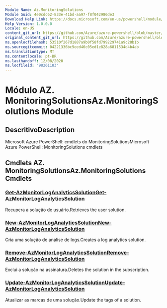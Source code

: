 ```yaml
---
Module Name: Az.MonitoringSolutions
Module Guid: 4e0cdc62-833e-41bd-aa97-f8f042986de3
Download Help Link: https://docs.microsoft.com/en-us/powershell/module/az.monitoringsolutions
Help Version: 1.0.0.0
Locale: en-US
content_git_url: https://github.com/Azure/azure-powershell/blob/master/src/MonitoringSolutions/help/Az.MonitoringSolutions.md
original_content_git_url: https://github.com/Azure/azure-powershell/blob/master/src/MonitoringSolutions/help/Az.MonitoringSolutions.md
ms.openlocfilehash: 53510f267d1887a9b0f58fd799229741a9c28b1b
ms.sourcegitcommit: 04221336bc9eed46c05ed1e828a6811534d4b4ab
ms.translationtype: MT
ms.contentlocale: pt-BR
ms.lasthandoff: 12/08/2020
ms.locfileid: "98261183"
---
```

# <span data-ttu-id="7a7d4-101">Módulo AZ. MonitoringSolutions</span><span class="sxs-lookup"><span data-stu-id="7a7d4-101">Az.MonitoringSolutions Module</span></span>
## <span data-ttu-id="7a7d4-102">Descritivo</span><span class="sxs-lookup"><span data-stu-id="7a7d4-102">Description</span></span>
<span data-ttu-id="7a7d4-103">Microsoft Azure PowerShell: cmdlets do MonitoringSolutions</span><span class="sxs-lookup"><span data-stu-id="7a7d4-103">Microsoft Azure PowerShell: MonitoringSolutions cmdlets</span></span>

## <span data-ttu-id="7a7d4-104">Cmdlets AZ. MonitoringSolutions</span><span class="sxs-lookup"><span data-stu-id="7a7d4-104">Az.MonitoringSolutions Cmdlets</span></span>
### [<span data-ttu-id="7a7d4-105">Get-AzMonitorLogAnalyticsSolution</span><span class="sxs-lookup"><span data-stu-id="7a7d4-105">Get-AzMonitorLogAnalyticsSolution</span></span>](Get-AzMonitorLogAnalyticsSolution.md)
<span data-ttu-id="7a7d4-106">Recupera a solução de usuário.</span><span class="sxs-lookup"><span data-stu-id="7a7d4-106">Retrieves the user solution.</span></span>

### [<span data-ttu-id="7a7d4-107">New-AzMonitorLogAnalyticsSolution</span><span class="sxs-lookup"><span data-stu-id="7a7d4-107">New-AzMonitorLogAnalyticsSolution</span></span>](New-AzMonitorLogAnalyticsSolution.md)
<span data-ttu-id="7a7d4-108">Cria uma solução de análise de logs.</span><span class="sxs-lookup"><span data-stu-id="7a7d4-108">Creates a log analytics solution.</span></span>

### [<span data-ttu-id="7a7d4-109">Remove-AzMonitorLogAnalyticsSolution</span><span class="sxs-lookup"><span data-stu-id="7a7d4-109">Remove-AzMonitorLogAnalyticsSolution</span></span>](Remove-AzMonitorLogAnalyticsSolution.md)
<span data-ttu-id="7a7d4-110">Exclui a solução na assinatura.</span><span class="sxs-lookup"><span data-stu-id="7a7d4-110">Deletes the solution in the subscription.</span></span>

### [<span data-ttu-id="7a7d4-111">Update-AzMonitorLogAnalyticsSolution</span><span class="sxs-lookup"><span data-stu-id="7a7d4-111">Update-AzMonitorLogAnalyticsSolution</span></span>](Update-AzMonitorLogAnalyticsSolution.md)
<span data-ttu-id="7a7d4-112">Atualizar as marcas de uma solução.</span><span class="sxs-lookup"><span data-stu-id="7a7d4-112">Update the tags of a solution.</span></span>

